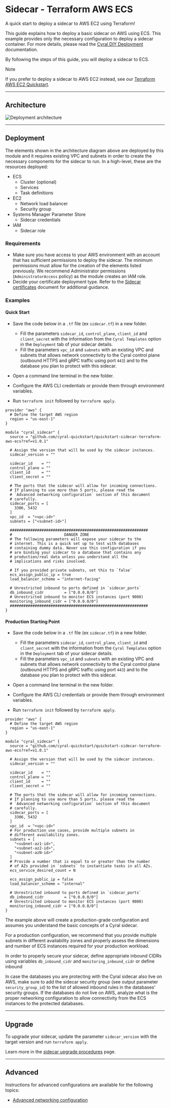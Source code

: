 # Sidecar - Terraform AWS ECS

A quick start to deploy a sidecar to AWS EC2 using Terraform!

This guide explains how to deploy a basic sidecar on AWS using ECS.
This example provides only the necessary configuration to
deploy a sidecar container. For more details, please read the
[Cyral DIY Deployment](https://cyral.com/docs/sidecars/deployment/#custom-deployment-diy)
documentation.

By following the steps of this guide, you will deploy a sidecar to ECS.

> [!NOTE]
> If you prefer to deploy a sidecar to AWS EC2 instead, see
> our [Terraform AWS EC2 Quickstart](https://github.com/cyralinc/terraform-aws-sidecar-ec2).

---

## Architecture

![Deployment architecture](./images/aws_architecture.png)

---

## Deployment

The elements shown in the architecture diagram above are deployed by this module and it requires existing VPC and subnets in order to create the necessary components for the sidecar to run. In a high-level, these are the resources deployed:

* ECS
    * Cluster (optional)
    * Services
    * Task definitions
* EC2
    * Network load balancer
    * Security group
* Systems Manager Parameter Store
    * Sidecar credentials
* IAM
    * Sidecar role

### Requirements

* Make sure you have access to your AWS environment with an account that has sufficient permissions to deploy the sidecar. The minimum permissions must allow for the creation of the elements listed previously. We recommend Administrator permissions (`AdministratorAccess` policy) as the module creates an IAM role.
* Decide your certificate deployment type. Refer to the [Sidecar certificates](./docs/certificates.md) document for additional guidance.

### Examples

#### Quick Start

* Save the code below in a `.tf` file (ex `sidecar.tf`) in a new folder.
    * Fill the parameters `sidecar_id`, `control_plane`, `client_id` and 
    `client_secret` with the information from the `Cyral Templates` option
    in the `Deployment` tab of your sidecar details.
    * Fill the parameters `vpc_id` and `subnets` with an existing VPC and subnets that allows 
    network connectivity to the Cyral control plane (outbound HTTPS and gRPC traffic using port `443`)
    and to the database you plan to protect with this sidecar.

* Open a command line terminal in the new folder.
* Configure the AWS CLI credentials or provide them through environment variables.
* Run `terraform init` followed by `terraform apply`.

```hcl
provider "aws" {
  # Define the target AWS region
  region = "us-east-1"
}

module "cyral_sidecar" {
  source = "github.com/cyral-quickstart/quickstart-sidecar-terraform-aws-ecs?ref=v1.0.1"

  # Assign the version that will be used by the sidecar instances.
  sidecar_version = ""

  sidecar_id    = ""
  control_plane = ""
  client_id     = ""
  client_secret = ""

  # The ports that the sidecar will allow for incoming connections.
  # If planning to use more than 5 ports, please read the
  # `Advanced networking configuration` section of this document
  # carefully.
  sidecar_ports = [
    3306, 5432
  ]
  vpc_id  = "<vpc-id>"
  subnets = ["<subnet-id>"]

  #############################################################
  #                       DANGER ZONE
  # The following parameters will expose your sidecar to the
  # internet. This is a quick set up to test with databases
  # containing dummy data. Never use this configuration if you
  # are binding your sidecar to a database that contains any
  # production/real data unless you understand all the
  # implications and risks involved.

  # If you provided private subnets, set this to `false`
  ecs_assign_public_ip = true
  load_balancer_scheme = "internet-facing"

  # Unrestricted inbound to ports defined in `sidecar_ports`
  db_inbound_cidr         = ["0.0.0.0/0"]
  # Unrestricted inbound to monitor ECS instances (port 9000)
  monitoring_inbound_cidr = ["0.0.0.0/0"]
  #############################################################
}
```

#### Production Starting Point


* Save the code below in a `.tf` file (ex `sidecar.tf`) in a new folder.
    * Fill the parameters `sidecar_id`, `control_plane`, `client_id` and 
    `client_secret` with the information from the `Cyral Templates` option
    in the `Deployment` tab of your sidecar details.
    * Fill the parameters `vpc_id` and `subnets` with an existing VPC and subnets that allows 
    network connectivity to the Cyral control plane (outbound HTTPS and gRPC traffic using port `443`)
    and to the database you plan to protect with this sidecar.

* Open a command line terminal in the new folder.
* Configure the AWS CLI credentials or provide them through environment variables.
* Run `terraform init` followed by `terraform apply`.

```hcl
provider "aws" {
  # Define the target AWS region
  region = "us-east-1"
}

module "cyral_sidecar" {
  source = "github.com/cyral-quickstart/quickstart-sidecar-terraform-aws-ecs?ref=v1.0.1"

  # Assign the version that will be used by the sidecar instances.
  sidecar_version = ""

  sidecar_id    = ""
  control_plane = ""
  client_id     = ""
  client_secret = ""

  # The ports that the sidecar will allow for incoming connections.
  # If planning to use more than 5 ports, please read the
  # `Advanced networking configuration` section of this document
  # carefully.
  sidecar_ports = [
    3306, 5432
  ]
  vpc_id  = "<vpc-id>"
  # For production use cases, provide multiple subnets in
  # different availability zones.
  subnets = [
    "<subnet-az1-id>",
    "<subnet-az2-id>",
    "<subnet-azN-id>"
  ]
  # Provide a number that is equal to or greater than the number
  # of AZs provided in `subnets` to instantiate tasks in all AZs.
  ecs_service_desired_count = N

  ecs_assign_public_ip = false
  load_balancer_scheme = "internal"

  # Unrestricted inbound to ports defined in `sidecar_ports`
  db_inbound_cidr         = ["0.0.0.0/0"]
  # Unrestricted inbound to monitor ECS instances (port 9000)
  monitoring_inbound_cidr = ["0.0.0.0/0"]
}
```

The example above will create a production-grade configuration and assumes you understand
the basic concepts of a Cyral sidecar.

For a production configuration, we recommend that you provide multiple subnets in different
availability zones and properly assess the dimensions and number of ECS instances required
for your production workload.

In order to properly secure your sidecar, define appropriate inbound CIDRs using variables
`db_inbound_cidr` and `monitoring_inbound_cidr` or define inbound

In case the databases you are protecting with the Cyral sidecar also live on AWS, make sure to
add the sidecar security group (see output parameter `security_group_id`) to the list of
allowed inbound rules in the databases' security groups. If the databases do not live on AWS,
analyze what is the proper networking configuration to allow connectivity from the ECS
instances to the protected databases.

---

## Upgrade

To upgrade your sidecar, update the parameter `sidecar_version`
with the target version and run `terraform apply`.

Learn more in the [sidecar upgrade procedures](https://cyral.com/docs/sidecars/manage/upgrade/) page.

---

## Advanced

Instructions for advanced configurations are available for the following topics:

* [Advanced networking configuration](./docs/networking.md)
